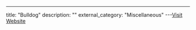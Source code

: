 ---
title: "Bulldog"
description: ""
external_category: "Miscellaneous"
---[Visit Website](https://www.hackingarticles.in/hack-bulldog-vm-boot2root-challenge/)

